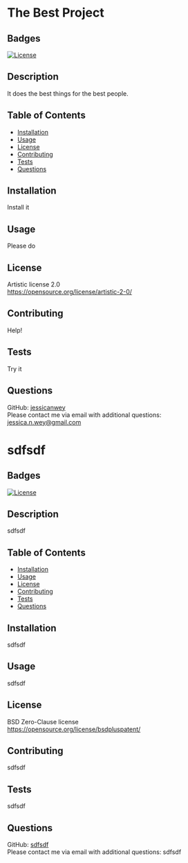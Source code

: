 # The Best Project

  ## Badges
  [![License](https://img.shields.io/badge/License-Artistic-2.0-blue.svg)](https://opensource.org/license/artistic-2-0/)

  ## Description
  It does the best things for the best people.
    
  ## Table of Contents
  * [Installation](#installation)
  * [Usage](#usage)
  * [License](#license)
  * [Contributing](#contributing)
  * [Tests](#tests)
  * [Questions](#questions)

  ## Installation
  Install it 

  ## Usage
  Please do

  ## License
  Artistic license 2.0  
  https://opensource.org/license/artistic-2-0/

  ## Contributing
  Help!

  ## Tests
  Try it

  ## Questions
  GitHub: [jessicanwey](https://github.com/jessicanwey)  
  Please contact me via email with additional questions: jessica.n.wey@gmail.com
# sdfsdf

  ## Badges
  [![License](https://img.shields.io/badge/License-0BSD-blue.svg)](https://opensource.org/license/bsdpluspatent/)

  ## Description
  sdfsdf
    
  ## Table of Contents
  * [Installation](#installation)
  * [Usage](#usage)
  * [License](#license)
  * [Contributing](#contributing)
  * [Tests](#tests)
  * [Questions](#questions)

  ## Installation
  sdfsdf

  ## Usage
  sdfsdf

  ## License
  BSD Zero-Clause license  
  https://opensource.org/license/bsdpluspatent/

  ## Contributing
  sdfsdf

  ## Tests
  sdfsdf

  ## Questions
  GitHub: [sdfsdf](https://github.com/sdfsdf)  
  Please contact me via email with additional questions: sdfsdf
